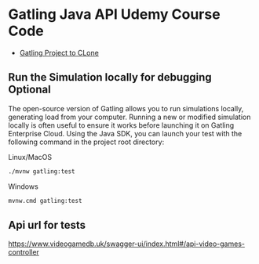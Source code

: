 Gatling Java API Udemy Course Code
============================================

* [Gatling Project to CLone](https://github.com/gatling/gatling-maven-plugin-demo-java)

## Run the Simulation locally for debugging Optional

The open-source version of Gatling allows you to run simulations locally, 
generating load from your computer. Running a new or modified simulation 
locally is often useful to ensure it works before launching it on 
Gatling Enterprise Cloud. Using the Java SDK, you can launch your test 
with the following command in the project root directory:

Linux/MacOS 

```bash
./mvnw gatling:test
```

Windows

```cmd
mvnw.cmd gatling:test
```


## Api url for tests

https://www.videogamedb.uk/swagger-ui/index.html#/api-video-games-controller